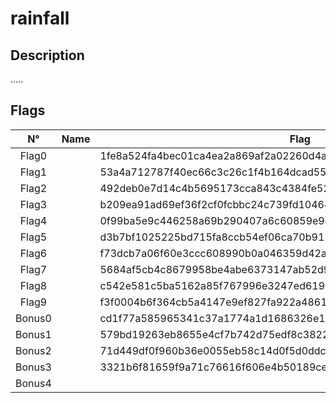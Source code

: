 # rainfall

## Description
.....

## Flags
| N°    | Name     | Flag                        |
|:------:|---------|-----------------------------|
| Flag0  |  | 1fe8a524fa4bec01ca4ea2a869af2a02260d4a7d5fe7e7c24d8617e6dca12d3a |
| Flag1  |  | 53a4a712787f40ec66c3c26c1f4b164dcad5552b038bb0addd69bf5bf6fa8e77 |
| Flag2  |  | 492deb0e7d14c4b5695173cca843c4384fe52d0857c2b0718e1a521a4d33ec02 |
| Flag3  |  | b209ea91ad69ef36f2cf0fcbbc24c739fd10464cf545b20bea8572ebdc3c36fa |
| Flag4  |  | 0f99ba5e9c446258a69b290407a6c60859e9c2d25b26575cafc9ae6d75e9456a |
| Flag5  |  | d3b7bf1025225bd715fa8ccb54ef06ca70b9125ac855aeab4878217177f41a31 |
| Flag6  |  | f73dcb7a06f60e3ccc608990b0a046359d42a1a0489ffeefd0d9cb2d7c9cb82d |
| Flag7  |  | 5684af5cb4c8679958be4abe6373147ab52d95768e047820bf382e44fa8d8fb9 |
| Flag8  |  | c542e581c5ba5162a85f767996e3247ed619ef6c6f7b76a59435545dc6259f8a |
| Flag9  |  | f3f0004b6f364cb5a4147e9ef827fa922a4861408845c26b6971ad770d906728 |
| Bonus0 |  | cd1f77a585965341c37a1774a1d1686326e1fc53aaa5459c840409d4d06523c9 |
| Bonus1 |  | 579bd19263eb8655e4cf7b742d75edf8c38226925d78db8163506f5191825245 |
| Bonus2 |  | 71d449df0f960b36e0055eb58c14d0f5d0ddc0b35328d657f91cf0df15910587 |
| Bonus3 |  | 3321b6f81659f9a71c76616f606e4b50189cecfea611393d5d649f75e157353c |
| Bonus4 |  | |
